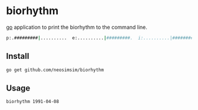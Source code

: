 # biorhythm
[go](https://golang.org) application to print the biorhythm to the command line.
```bash
p:.#########|..........  e:..........|#########.  i:..........|########..
```

## Install
```bash
go get github.com/neosimsim/biorhythm
```

## Usage
```bash
biorhythm 1991-04-08
```
